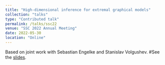 ```yaml
---
title: "High-dimensional inference for extremal graphical models"
collection: "talks"
type: "Contributed talk"
permalink: /talks/ssc22
venue: "SSC 2022 Annual Meeting"
date: 2022-05-30
location: "Online"
---
```


Based on joint work with Sebastian Engelke and Stanislav Volgushev.
#See the [slides](https://mic-lalancette.github.io/files/slides_SSC21.pdf).
